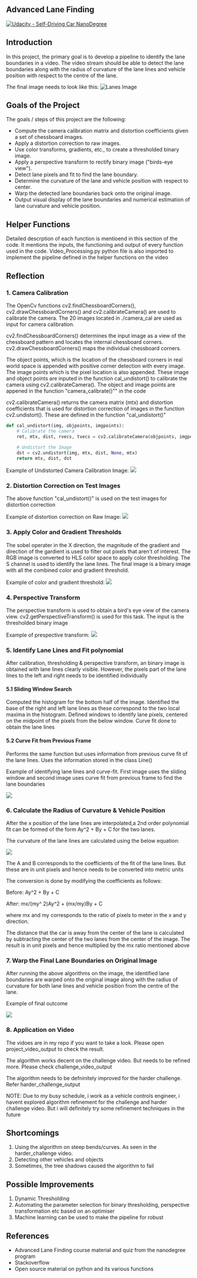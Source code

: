## Advanced Lane Finding
[![Udacity - Self-Driving Car NanoDegree](https://s3.amazonaws.com/udacity-sdc/github/shield-carnd.svg)](http://www.udacity.com/drive)

 
## Introduction
In this project, the primary goal is to develop a pipeline to identify the lane boundaries in a video. The video stream should be able to detect the lane boundaries along with the radius of curvature of the lane lines and vehicle position with respect to the centre of the lane.

The final image needs to look like this:
![Lanes Image](./examples/example_output.jpg)

## Goals of the Project
The goals / steps of this project are the following:
* Compute the camera calibration matrix and distortion coefficients given a set of chessboard images.
* Apply a distortion correction to raw images.
* Use color transforms, gradients, etc., to create a thresholded binary image.
* Apply a perspective transform to rectify binary image ("birds-eye view").
* Detect lane pixels and fit to find the lane boundary.
* Determine the curvature of the lane and vehicle position with respect to center.
* Warp the detected lane boundaries back onto the original image.
* Output visual display of the lane boundaries and numerical estimation of lane curvature and vehicle position.


## Helper Functions
Detailed descrption of each function is mentioend in this section of the code. It mentions the inputs, the functioning and output of every function used in the code. Video_Processing.py python file is also imported to implement the pipeline defined in the helper functions on the video


## Reflection
### 1. Camera Calibration
The OpenCv functions cv2.findChessboardCorners(), cv2.drawChessboardCorners() and cv2.calibrateCamera() are used to calibrate the camera. The 20 images located in ./camera_cal are used as input for camera calibration.

cv2.findChessboardCorners() determines the input image as a view of the chessboard pattern and locates the internal chessboard corners. cv2.drawChessboardCorners() maps the individual chessboard corners.

The object points, which is the location of the chessboard corners in real world space is appended with positive corner detection with every image. The image points which is the pixel location is also appended. These image and object points are inputed in the function cal_undistort() to calibrate the camera using cv2.calibrateCamera(). The object and image points are appened in the function "camera_calibrate()"" in the code

cv2.calibrateCamera() returns the camera matrix (mtx) and distortion coefficients that is used for distortion correction of images in the function cv2.undistort(). These are defined in the function "cal_undistort()"
``` python
def cal_undistort(img, objpoints, imgpoints):
    # Calibrate the camera
    ret, mtx, dist, rvecs, tvecs = cv2.calibrateCamera(objpoints, imgpoints, img.shape[1::-1], None, None)
    
    # Undistort the Image
    dst = cv2.undistort(img, mtx, dist, None, mtx)
    return mtx, dist, dst
```

Example of Undistorted Camera Calibration Image:
![](output_images/Image1.PNG)


### 2. Distortion Correction on Test Images
The above function "cal_undistort()" is used on the test images for distortion correction

Example of distortion correction on Raw Image:
![](output_images/Image2.PNG)


### 3. Apply Color and Gradient Thresholds
The sobel operater in the X direction, the magnitude of the gradient and direction of the gardient is used to filter out pixels that aren't of interest. The RGB image is converted to HLS color space to apply color thresholding. The S channel is used to identify the lane lines. The final image is a binary image with all the combined color and gradient threshold.

Example of color and gradient threshold:
![](output_images/Image3.PNG)


### 4. Perspective Transform
The perspective transform is used to obtain a bird's eye view of the camera view. cv2.getPerspectiveTransform() is used for this task. The input is the thresholded binary image

Example of prespective transform:
![](output_images/Image4.PNG)


### 5. Identify Lane Lines and Fit polynomial
After calibration, thresholding & perspective transform, an binary image is obtained with lane lines clearly visible. However, the pixels part of the lane lines to the left and right needs to be identified individually

#### 5.1 Sliding Window Search
Computed the histogram for the bottom half of the image. Identified the base of the right and left lane lines as these correspond to the two local maxima in the histogram. Defined windows to identify lane pixels, centered on the midpoint of the pixels from the below window. Curve fit done to obtain the lane lines

#### 5.2 Curve Fit from Previous Frame
Performs the same function but uses information from previous curve fit of the lane lines. Uses the information stored in the class Line()

Example of identifying lane lines and curve-fit. First image uses the sliding window and second image uses curve fit from previous frame to find the lane boundaries

![](output_images/Image8.PNG)


### 6. Calculate the Radius of Curvature & Vehicle Position
After the x position of the lane lines are interpolated,a  2nd order polynomial fit can be formed of the form Ay^2 + By + C for the two lanes.

The curvature of the lane lines are calculated using the below equation:

![](output_images/RC.PNG)

The A and B corresponds to the coefficients of the fit of the lane lines. But these are in unit pixels and hence needs to be converted into metric units

The conversion is done by modifying the coefficients as follows:

Before: Ay^2 + By + C

After: mx/(my^ 2)Ay^2 + (mx/my)By + C

where mx and my corresponds to the ratio of pixels to meter in the x and y direction.

The distance that the car is away from the center of the lane is calculated by subtracting the center of the two lanes from the center of the image. The result is in unit pixels and hence multiplied by the mx ratio mentioned above


### 7. Warp the Final Lane Boundaries on Original Image
After running the above algorithms on the image, the identified lane boundaries are warped onto the original image along with the radius of curvature for both lane lines and vehicle position from the centre of the lane.

Example of final outcome

![](output_images/Image7.PNG)


### 8. Application on Video
The vidoes are in my repo if you want to take a look. Please open project_video_output to check the result. 

The algorithm works decent on the challenge video. But needs to be refined more. Please check challenge_video_output

The algorithm needs to be defninitely improved for the harder challenge. Refer harder_challenge_output

NOTE: Due to my busy schedule, i work as a vehicle controls engineer, i havent explored algorithm refinement for the challenge and harder challenge video. But i will definitely try some refinement techniques in the future


## Shortcomings
1. Using the algorithm on steep bends/curves. As seen in the harder_challenge video.
2. Detecting other vehicles and objects
3. Sometimes, the tree shadows caused the algorithm to fail

## Possible Improvements
1. Dynamic Thresholding 
2. Automating the parameter selection for binary thresholding, perspective transformation etc based on an optimiser
3. Machine learning can be used to make the pipeline for robust


## References 
* Advanced Lane Finding course material and quiz from the nanodegree program
* Stackoverflow
* Open source material on python and its various functions
